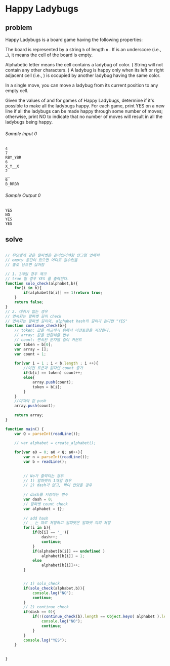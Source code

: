 # Happy Ladybugs

## problem 

Happy Ladybugs is a board game having the following properties:

The board is represented by a string ```b```  of length ```n``` . If  is an underscore (i.e., _), it means the  cell of the board is empty. 

Alphabetic letter means the  cell contains a ladybug of color. ( String  will not contain any other characters. ) A ladybug is happy only when its left or right adjacent cell (i.e., ) is occupied by another ladybug having the same color.

In a single move, you can move a ladybug from its current position to any empty cell.

Given the values of  and  for  games of Happy Ladybugs, determine if it's possible to make all the ladybugs happy. For each game, print YES on a new line if all the ladybugs can be made happy through some number of moves; otherwise, print NO to indicate that no number of moves will result in all the ladybugs being happy.


###### Sample Input 0
```
4
7
RBY_YBR
6
X_Y__X
2
__
6
B_RRBR
```

###### Sample Output 0
```
YES
NO
YES
YES
```

## solve

```javascript

// 무당벌레 같은 알파벳은 같이있어야함 안그럼 언해피
// empty 공간이 있으면 어디로 갈수있음
// 홀로 남으면 싫어함

// 1. 1개일 경우 체크
// true 일 경우 YES 를 출력한다.
function solo_check(alphabet,b){    
    for(i in b){
        if(alphabet[b[i]] == 1)return true;
    }
    return false;
}
// 2. 대쉬가 없는 경우
// 연속되는 알파벳 길이 check
// 연속되는 알파벳 길이와, alphabet hash의 길이가 같다면 "YES"
function continue_check(b){
    // token: 값을 비교하기 위해서 이전토큰을 저장한다.
    // array: 값을 반환해줄 변수 
    // count: 연속된 문자열 길이 카운트
    var token = b[0];
    var array = [];
    var count = 1;
    
    for(var i = 1 ; i < b.length ; i ++){
        //이전 토큰과 같다면 count 증가 
        if(b[i] == token) count++;
        else{            
            array.push(count);
            token = b[i];
        }     
    }
    //마지막 값 push 
    array.push(count);
    
    return array;       
}

function main() {
    var Q = parseInt(readLine());
    
    // var alphabet = create_alphabet();

    for(var a0 = 0; a0 < Q; a0++){
        var n = parseInt(readLine());
        var b = readLine();
        
        
        // No가 출력되는 경우 
        // 1) 알파벳이 1개일 경우
        // 2) dash가 없고, 짝이 안맞을 경우
 
        // dash를 저장하는 변수
        var dash = 0; 
        // 알파벳 count check
        var alphabet = {};
    
        // add hash 
        // _ 는 따로 저장하고 알파벳은 알파벳 끼리 저장
        for(i in b){
            if(b[i] == '_'){
                dash++;
                continue;
            }
            if(alphabet[b[i]] == undefined )
                alphabet[b[i]] = 1;
            else
                alphabet[b[i]]++;
        }


        // 1) solo_check
        if(solo_check(alphabet,b)){
            console.log("NO");
            continue;
        }
        // 2) continue_check
        if(dash == 0){
            if(!(continue_check(b).length == Object.keys( alphabet ).length)){
                console.log("NO");
                continue;
            }
        }
        console.log("YES");
    }
    
  
}

```